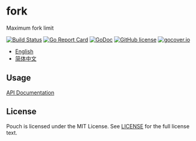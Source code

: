 # fork

Maximum fork limit

[![Build Status](https://travis-ci.org/wzshiming/fork.svg?branch=master)](https://travis-ci.org/wzshiming/fork)
[![Go Report Card](https://goreportcard.com/badge/github.com/wzshiming/fork)](https://goreportcard.com/report/github.com/wzshiming/fork)
[![GoDoc](https://godoc.org/github.com/wzshiming/fork?status.svg)](https://godoc.org/github.com/wzshiming/fork)
[![GitHub license](https://img.shields.io/github/license/wzshiming/fork.svg)](https://github.com/wzshiming/fork/blob/master/LICENSE)
[![gocover.io](https://gocover.io/_badge/github.com/wzshiming/fork)](https://gocover.io/github.com/wzshiming/fork)

- [English](https://github.com/wzshiming/fork/blob/master/README.md)
- [简体中文](https://github.com/wzshiming/fork/blob/master/README_cn.md)

## Usage

[API Documentation](https://godoc.org/github.com/wzshiming/fork)

## License

Pouch is licensed under the MIT License. See [LICENSE](https://github.com/wzshiming/fork/blob/master/LICENSE) for the full license text.
